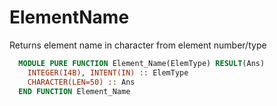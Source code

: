 # ElementName

Returns element name in character from element number/type

```fortran
  MODULE PURE FUNCTION Element_Name(ElemType) RESULT(Ans)
    INTEGER(I4B), INTENT(IN) :: ElemType
    CHARACTER(LEN=50) :: Ans
  END FUNCTION Element_Name
```
